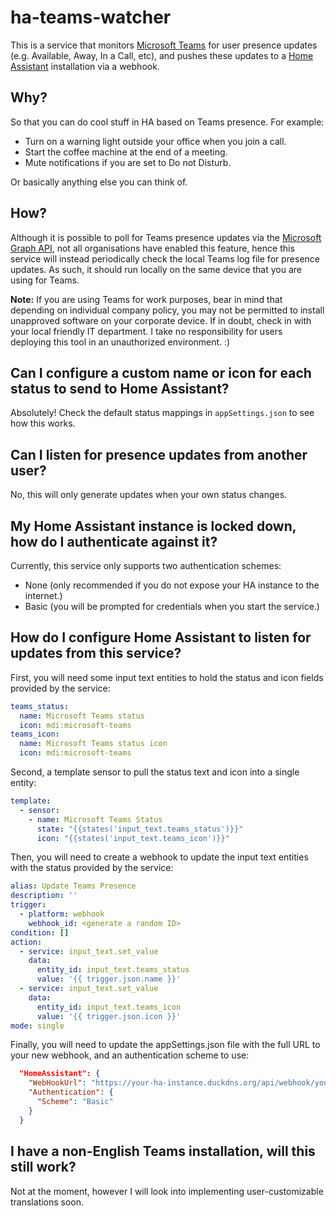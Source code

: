 
# ha-teams-watcher
This is a service that monitors [Microsoft Teams](https://www.microsoft.com/en-gb/microsoft-teams/download-app) for user presence updates (e.g. Available, Away, In a Call, etc), and pushes these updates to a [Home Assistant](https://www.home-assistant.io/) installation via a webhook.

## Why?
So that you can do cool stuff in HA based on Teams presence. For example: 

 - Turn on a warning light outside your office when you join a call.
 - Start the coffee machine at the end of a meeting.
 - Mute notifications if you are set to Do not Disturb.

Or basically anything else you can think of.

## How?
Although it is possible to poll for Teams presence updates via the [Microsoft Graph API](https://docs.microsoft.com/en-us/graph/use-the-api), not all organisations have enabled this feature, hence this service will instead periodically check the local Teams log file for presence updates. As such, it should run locally on the same device that you are using for Teams.

**Note:** If you are using Teams for work purposes, bear in mind that depending on individual company policy, you may not be permitted to install unapproved software on your corporate device. If in doubt, check in with your local friendly IT department. I take no responsibility for users deploying this tool in an unauthorized environment. :)

## Can I configure a custom name or icon for each status to send to Home Assistant?
Absolutely! Check the default status mappings in `appSettings.json` to see how this works.

## Can I listen for presence updates from another user?
No, this will only generate updates when your own status changes.

## My Home Assistant instance is locked down, how do I authenticate against it?
Currently, this service only supports two authentication schemes: 

* None (only recommended if you do not expose your HA instance to the internet.)
* Basic (you will be prompted for credentials when you start the service.)

## How do I configure Home Assistant to listen for updates from this service?

First, you will need some input text entities to hold the status and icon fields provided by the service:

```yaml
teams_status:
  name: Microsoft Teams status
  icon: mdi:microsoft-teams
teams_icon:
  name: Microsoft Teams status icon
  icon: mdi:microsoft-teams
```
Second, a template sensor to pull the status text and icon into a single entity:
```yaml
template:
  - sensor:
    - name: Microsoft Teams Status
      state: "{{states('input_text.teams_status')}}"
      icon: "{{states('input_text.teams_icon')}}"    
```
Then, you will need to create a webhook to update the input text entities with the status provided by the service:
```yaml
alias: Update Teams Presence
description: ''
trigger:
  - platform: webhook
    webhook_id: <generate a random ID>
condition: []
action:
  - service: input_text.set_value
    data:
      entity_id: input_text.teams_status
      value: '{{ trigger.json.name }}'
  - service: input_text.set_value
    data:
      entity_id: input_text.teams_icon
      value: '{{ trigger.json.icon }}'
mode: single
```
Finally, you will need to update the appSettings.json file with the full URL to your new webhook, and an authentication scheme to use:
```json
  "HomeAssistant": {
    "WebHookUrl": "https://your-ha-instance.duckdns.org/api/webhook/your-webhook-id",
    "Authentication": {
      "Scheme": "Basic"
    }
  }
```
## I have a non-English Teams installation, will this still work?
Not at the moment, however I will look into implementing user-customizable translations soon.